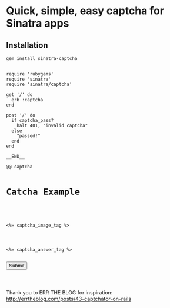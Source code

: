 # Quick, simple, easy captcha for Sinatra apps

## Installation
    gem install sinatra-captcha

<pre><code>
require 'rubygems'
require 'sinatra'
require 'sinatra/captcha'

get '/' do
  erb :captcha
end

post '/' do
  if captcha_pass?
    halt 401, "invalid captcha"
  else
    "passed!"
  end
end

__END__

@@ captcha

<h1>Catcha Example</h1>
<form method="post" action="/">
  <p><%= captcha_image_tag %></p>
  <p><%= captcha_answer_tag %></div>
  <div><input type="submit" value="Submit" /></div>
</form>
</code></pre>

Thank you to ERR THE BLOG for inspiration:
http://errtheblog.com/posts/43-captchator-on-rails
